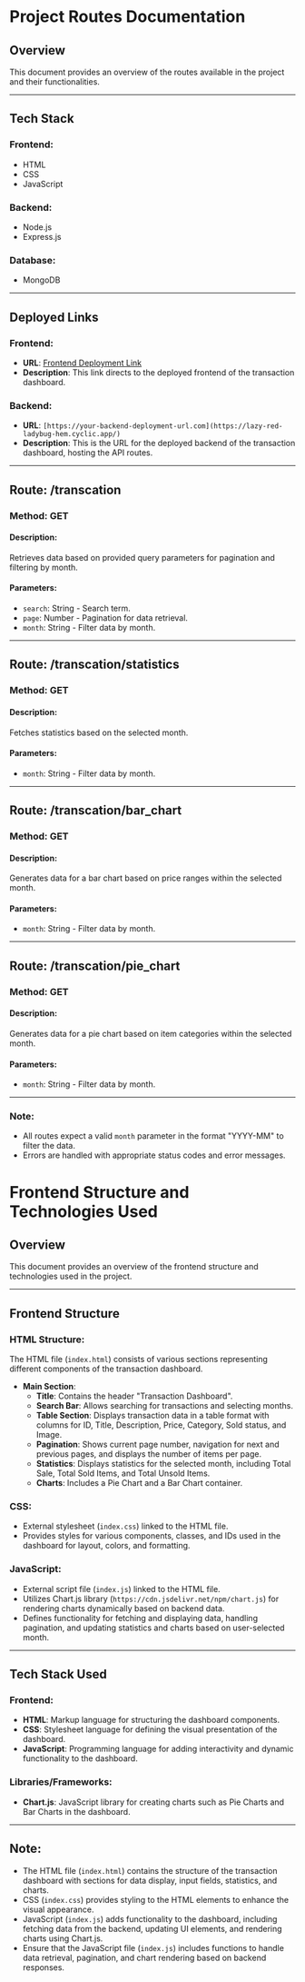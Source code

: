 # Project Routes Documentation

## Overview

This document provides an overview of the routes available in the project and their functionalities.

---

## Tech Stack

### Frontend:
- HTML
- CSS
- JavaScript

### Backend:
- Node.js
- Express.js

### Database:
- MongoDB

---

## Deployed Links

### Frontend:
- **URL**: [Frontend Deployment Link](https://your-frontend-deployment-url.com)
- **Description**: This link directs to the deployed frontend of the transaction dashboard.

### Backend:
- **URL**: `[https://your-backend-deployment-url.com](https://lazy-red-ladybug-hem.cyclic.app/)`
- **Description**: This is the URL for the deployed backend of the transaction dashboard, hosting the API routes.

---

## Route: /transcation

### Method: GET
#### Description:
Retrieves data based on provided query parameters for pagination and filtering by month.

#### Parameters:
- `search`: String - Search term.
- `page`: Number - Pagination for data retrieval.
- `month`: String - Filter data by month.

---

## Route: /transcation/statistics

### Method: GET
#### Description:
Fetches statistics based on the selected month.

#### Parameters:
- `month`: String - Filter data by month.

---

## Route: /transcation/bar_chart

### Method: GET
#### Description:
Generates data for a bar chart based on price ranges within the selected month.

#### Parameters:
- `month`: String - Filter data by month.

---

## Route: /transcation/pie_chart

### Method: GET
#### Description:
Generates data for a pie chart based on item categories within the selected month.

#### Parameters:
- `month`: String - Filter data by month.

---

### Note:
- All routes expect a valid `month` parameter in the format "YYYY-MM" to filter the data.
- Errors are handled with appropriate status codes and error messages.

# Frontend Structure and Technologies Used

## Overview

This document provides an overview of the frontend structure and technologies used in the project.

---

## Frontend Structure

### HTML Structure:

The HTML file (`index.html`) consists of various sections representing different components of the transaction dashboard.

- **Main Section**:
  - **Title**: Contains the header "Transaction Dashboard".
  - **Search Bar**: Allows searching for transactions and selecting months.
  - **Table Section**: Displays transaction data in a table format with columns for ID, Title, Description, Price, Category, Sold status, and Image.
  - **Pagination**: Shows current page number, navigation for next and previous pages, and displays the number of items per page.
  - **Statistics**: Displays statistics for the selected month, including Total Sale, Total Sold Items, and Total Unsold Items.
  - **Charts**: Includes a Pie Chart and a Bar Chart container.

### CSS:
- External stylesheet (`index.css`) linked to the HTML file.
- Provides styles for various components, classes, and IDs used in the dashboard for layout, colors, and formatting.

### JavaScript:
- External script file (`index.js`) linked to the HTML file.
- Utilizes Chart.js library (`https://cdn.jsdelivr.net/npm/chart.js`) for rendering charts dynamically based on backend data.
- Defines functionality for fetching and displaying data, handling pagination, and updating statistics and charts based on user-selected month.

---

## Tech Stack Used

### Frontend:
- **HTML**: Markup language for structuring the dashboard components.
- **CSS**: Stylesheet language for defining the visual presentation of the dashboard.
- **JavaScript**: Programming language for adding interactivity and dynamic functionality to the dashboard.

### Libraries/Frameworks:
- **Chart.js**: JavaScript library for creating charts such as Pie Charts and Bar Charts in the dashboard.

---

## Note:
- The HTML file (`index.html`) contains the structure of the transaction dashboard with sections for data display, input fields, statistics, and charts.
- CSS (`index.css`) provides styling to the HTML elements to enhance the visual appearance.
- JavaScript (`index.js`) adds functionality to the dashboard, including fetching data from the backend, updating UI elements, and rendering charts using Chart.js.
- Ensure that the JavaScript file (`index.js`) includes functions to handle data retrieval, pagination, and chart rendering based on backend responses.
